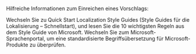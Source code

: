 Hilfreiche Informationen zum Einreichen eines Vorschlags:

Wechseln Sie zu Quick Start Localization Style Guides (Style Guides für die Lokalisierung – Schnellstart), und lesen Sie die 10 wichtigsten Regeln aus dem Style Guide von Microsoft.
Wechseln Sie zum Microsoft-Sprachenportal, um eine standardisierte Begriffsübersetzung für Microsoft-Produkte zu überprüfen.
